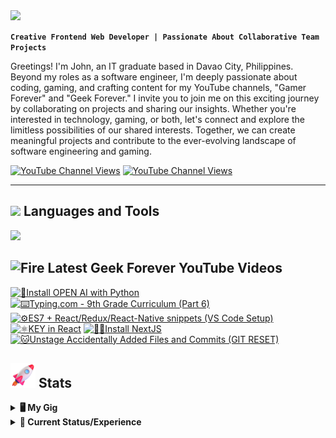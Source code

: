 <a href="https://github.com/emailjohnthomascaballero">
<img src="https://readme-typing-svg.herokuapp.com/?font=Righteous&size=35&center=true&vCenter=true&width=500&height=70&duration=4000&color=f22b43&lines=Hello!;+I'm+John+Thomas+F.+Caballero!;+a+programmer...;+a+gamer...;+a+content+creator...;+a+streamer...;+a+freelancer." />
</a>

**`Creative Frontend Web Developer | Passionate About Collaborative Team Projects`**

Greetings! I'm John, an IT graduate based in Davao City, Philippines. Beyond my roles as a software engineer, I'm deeply passionate about coding, gaming, and crafting content for my YouTube channels, "Gamer Forever" and "Geek Forever." I invite you to join me on this exciting journey by collaborating on projects and sharing our insights. Whether you're interested in technology, gaming, or both, let's connect and explore the limitless possibilities of our shared interests. Together, we can create meaningful projects and contribute to the ever-evolving landscape of software engineering and gaming.

<p align="left">
   <a href="https://www.youtube.com/@GamerForeverChannel"><img alt="YouTube Channel Views" src="https://img.shields.io/youtube/channel/views/UC88LrCOvWEp83DwV6-qVRzQ?style=for-the-badge&logo=youtube&label=Gamer%20Forever%20YouTube%20Views&color=%23fa3a45"></a>
   <a href="https://www.youtube.com/@GeekForeverChannel"><img alt="YouTube Channel Views" src="https://img.shields.io/youtube/channel/views/UCtujEiwlNyHon-z78FmVW7Q?style=for-the-badge&logo=youtube&label=Geek%20Forever%20YouTube%20Views&color=%23fa3a45"></a>
</p>

---

## <img src='https://user-images.githubusercontent.com/74038190/206662607-d9e7591e-bbf9-42f9-9386-29efc927bc16.gif' width="40"> Languages and Tools

<!-- LANGUAGES AND TOOLS -->

<p align="left">
   <a href="https://github.com/emailjohnthomascaballero">
      <img src="https://skillicons.dev/icons?i=html,css,js,react,ts,tailwind,bootstrap,sass,alpinejs,nodejs,pnpm,npm,nextjs,vercel,mysql,php,flutter,dart,cs,py,md,notion,git,github,vscode,sublime,wordpress,postman,figma,ps,pr,windows,androidstudio,firebase,devto,discord,gamemakerstudio,unity,gmail,linkedin,stackoverflow,twitter"/>
   </a>
</p>

## <img src="https://raw.githubusercontent.com/Tarikul-Islam-Anik/Animated-Fluent-Emojis/master/Emojis/Travel%20and%20places/Fire.png" alt="Fire" width="40" /> Latest Geek Forever YouTube Videos

<!-- BEGIN YOUTUBE-CARDS -->
[![🤖Install OPEN AI with Python](https://ytcards.demolab.com/?id=EjRV5QX5EKc&title=%F0%9F%A4%96Install+OPEN+AI+with+Python&lang=en&timestamp=1709897844&background_color=%230d1117&title_color=%23ffffff&stats_color=%23dedede&max_title_lines=1&width=250&border_radius=5 "🤖Install OPEN AI with Python")](https://www.youtube.com/watch?v=EjRV5QX5EKc)
[![⌨️Typing.com - 9th Grade Curriculum (Part 6)](https://ytcards.demolab.com/?id=BqAQrRAhL-A&title=%E2%8C%A8%EF%B8%8FTyping.com+-+9th+Grade+Curriculum+%28Part+6%29&lang=en&timestamp=1709251940&background_color=%230d1117&title_color=%23ffffff&stats_color=%23dedede&max_title_lines=1&width=250&border_radius=5 "⌨️Typing.com - 9th Grade Curriculum (Part 6)")](https://www.youtube.com/watch?v=BqAQrRAhL-A)
[![⚙️ES7 + React/Redux/React-Native snippets (VS Code Setup)](https://ytcards.demolab.com/?id=-yvPGWfk0-s&title=%E2%9A%99%EF%B8%8FES7+%2B+React%2FRedux%2FReact-Native+snippets+%28VS+Code+Setup%29&lang=en&timestamp=1708944617&background_color=%230d1117&title_color=%23ffffff&stats_color=%23dedede&max_title_lines=1&width=250&border_radius=5 "⚙️ES7 + React/Redux/React-Native snippets (VS Code Setup)")](https://www.youtube.com/watch?v=-yvPGWfk0-s)
[![⚛️KEY in React](https://ytcards.demolab.com/?id=7gsW7rq59H4&title=%E2%9A%9B%EF%B8%8FKEY+in+React&lang=en&timestamp=1708700253&background_color=%230d1117&title_color=%23ffffff&stats_color=%23dedede&max_title_lines=1&width=250&border_radius=5 "⚛️KEY in React")](https://www.youtube.com/watch?v=7gsW7rq59H4)
[![👨‍💻Install NextJS](https://ytcards.demolab.com/?id=V7rlWF2-lYo&title=%F0%9F%91%A8%E2%80%8D%F0%9F%92%BBInstall+NextJS&lang=en&timestamp=1708602169&background_color=%230d1117&title_color=%23ffffff&stats_color=%23dedede&max_title_lines=1&width=250&border_radius=5 "👨‍💻Install NextJS")](https://www.youtube.com/watch?v=V7rlWF2-lYo)
[![🐱Unstage Accidentally Added Files and Commits (GIT RESET)](https://ytcards.demolab.com/?id=uIf0QKO69cU&title=%F0%9F%90%B1Unstage+Accidentally+Added+Files+and+Commits+%28GIT+RESET%29&lang=en&timestamp=1708274222&background_color=%230d1117&title_color=%23ffffff&stats_color=%23dedede&max_title_lines=1&width=250&border_radius=5 "🐱Unstage Accidentally Added Files and Commits (GIT RESET)")](https://www.youtube.com/watch?v=uIf0QKO69cU)
<!-- END YOUTUBE-CARDS -->


## <img src="https://raw.githubusercontent.com/Tarikul-Islam-Anik/tarikul-islam-anik/main/assets/images/Rocket.png" width="40"> Stats

<!-- STATS -->
<details>
   <summary><b>🖥️ My Gig</b></summary>
   <table align="center">
      <thead align="center">
      <tr>
       <th colspan="5">
          <img src="https://i.pinimg.com/originals/b8/aa/8f/b8aa8f0ce3ee8c85bb9585d842cdf30c.gif" align="center" title="Anime gif" width="100%" height="auto" alt="Anime typing in a paper gif">
       </th>
     </tr>
     </thead>
     <thead align="center">
       <tr>
         <th>Computer</th>
         <th>Monitor</th>
         <th>Keyboard</th>
         <th>Mouse</th>
         <th>Earphones</th>
         <th>Table</th>
       </tr>
     </thead>
     <tbody align="center">
       <tr>
         <td>
            Beelink SER5 AMD Ryzen 7 5800H Mini PC (16gb RAM / 500gb SSD)
         </td>
         <td>
            ARZOPA 16.1 144Hz 1080P Portable Gaming Monitor, <br>
            LIAGMK 15.6 60Hz 1080P Portable Monitor
         </td>
         <td>
            Royal Kludge RK96 Wireless Bluetooth Mechanical Keyboard
         </td>
         <td>
           Delux M800 Pro Wireless Gaming Mouse
         </td>
          <td>
           Soundcore by Anker A20i Bluetooth 5.3 Earphones
         </td>
          <td>
           FISHERMAN L-Shaped Corner Computer Table
         </td>
       </tr>
     </tbody>
   </table>
</details>

<details>
   <summary><b>📶 Current Status/Experience</b></summary>
   <table align="center">
      <thead align="center">
      <tr>
       <th colspan="5">
         <img src="https://media.tenor.com/D2H0hPltOdYAAAAd/golden-boy-fake-keyboard-programing-coding-paper-book.gif" align="center" title="Anime gif" width="100%" height="auto" alt="Anime typing in a paper gif">
       </th>
     </tr>
     </thead>
     <thead align="center">
       <tr>
         <th>Logo</th>
         <th>Company</th>
         <th>Experience</th>
         <th>Tech Stack</th>
         <th>Status</th>
       </tr>
     </thead>
     <tbody align="center">
       <tr>
         <td>
            <a href="https://github.com/MMOWiki"> <img src="https://avatars.githubusercontent.com/u/132177038?s=400&u=50b7da79bfc95b09c16cae95a8660ca5202e9c3c&v=4" width="25px" style="vertical-align: middle;" /> </a>
         </td>
         <td>
            MMO WIKI <br> 
            (Client based)
         </td>
         <td>6 Months</td>
         <td>
           Next.js, React, TypeScript, Bootstrap, SASS, Node, NPM, Figma, Miro, Loom, Trello
         </td>
          <td>
           Currently Working
         </td>
       </tr>
        <tr>
         <td>
            <a href="https://github.com/dianoiatech"> <img src="https://avatars.githubusercontent.com/u/106958509?s=200&v=4" width="25px" style="vertical-align: middle;" /> </a>
         </td>
         <td>         
            Dianoia Tech <br> 
            (Startup Company)
         </td>
         <td>
            2 Months  
         </td>
         <td>
            Nextjs, React, Tailwind, Node, PNPM, ESLint, Figma, Trello
         </td>
         <td>
            Currently Working
         </td>
       </tr>
     </tbody>
   </table>
</details>
